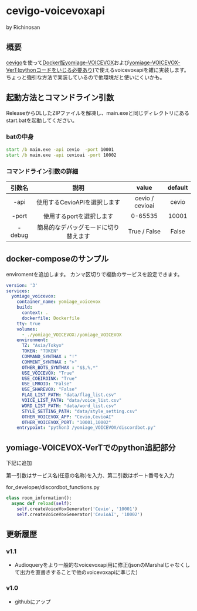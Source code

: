 # cevigo-voicevoxapi

by Richinosan

## 概要

[cevigo](https://github.com/gotti/cevigo)を使って[Docker版yomiage-VOICEVOX](https://github.com/richinosan/yomiage_VOICEVOX_verT-Docker)および[yomiage-VOICEVOX-VerT(pythonコードをいじる必要あり)](https://github.com/TaktstockJp/yomiage_VOICEVOX_verT)で使えるvoicevoxapiを雑に実装します。ちょっと強引な方法で実装しているので他環境だと使いにくいかも。

## 起動方法とコマンドライン引数
ReleaseからDLしたZIPファイルを解凍し、main.exeと同じディレクトリにあるstart.batを起動してください。

### batの中身
```bat
start /b main.exe -api cevio  -port 10001
start /b main.exe -api cevioai -port 10002
```
### コマンドライン引数の詳細
| 引数名 | 説明 | value | default |
|:-----------:|:------------:|:------------:|:------------:|
| -api | 使用するCevioAPIを選択します | cevio / cevioai  | cevio|
| -port | 使用するportを選択します | 0-65535 | 10001|
| -debug | 簡易的なデバッグモードに切り替えます | True / False | False |

## docker-composeのサンプル
enviromentを追加します。
カンマ区切りで複数のサービスを設定できます。
```yaml
version: '3'
services:
  yomiage_voicevox:
    container_name: yomiage_voicevox
    build: 
      context: .
      dockerfile: Dockerfile
    tty: true
    volumes:
      - ./yomiage_VOICEVOX:/yomiage_VOICEVOX
    environment:
      TZ: "Asia/Tokyo"
      TOKEN: "TOKEN"
      COMMAND_SYNTHAX : "!"
      COMMENT_SYNTHAX : ">"
      OTHER_BOTS_SYNTHAX : "$$,%,*"
      USE_VOICEVOX: "True"
      USE_COEIROINK: "True"
      USE_LMROID: "False"
      USE_SHAREVOX: "False"
      FLAG_LIST_PATH: "data/flag_list.csv"
      VOICE_LIST_PATH: "data/voice_list.csv"
      WORD_LIST_PATH: "data/word_list.csv"
      STYLE_SETTING_PATH: "data/style_setting.csv"
      OTHER_VOICEVOX_APP: "Cevio,CevioAI"
      OTHER_VOICEVOX_PORT: "10001,10002"
    entrypoint: "python3 /yomiage_VOICEVOX/discordbot.py"
```

## yomiage-VOICEVOX-VerTでのpython追記部分
下記に追加

第一引数はサービス名(任意の名称)を入力、第二引数はポート番号を入力

for_developer/discordbot_functions.py
```python
class room_information():
  async def reload(self):
    self.createVoiceVoxGenerator('Cevio', '10001')
    self.createVoiceVoxGenerator('CevioAI', '10002')
```

## 更新履歴
### v1.1
  - Audioqueryをより一般的なvoicevoxapi用に修正(jsonのMarshalじゃなくして出力を直書きすることで他のvoicevoxapiに準じた)

### v1.0
  - githubにアップ